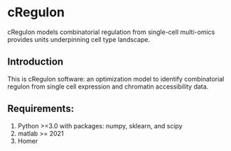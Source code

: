# cRegulon
cRegulon models combinatorial regulation from single-cell multi-omics provides units underpinning cell type landscape.

## Introduction
This is cRegulon software: an optimization model to identify combinatorial regulon from single cell expression and chromatin accessibility data.
## Requirements:
1. Python >=3.0 with packages: numpy, sklearn, and scipy <br>
2. matlab >= 2021
3. Homer
